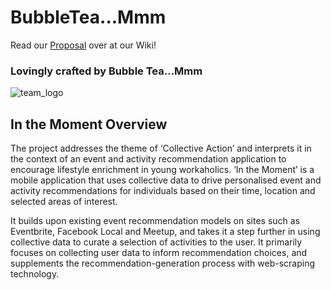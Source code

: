 # BubbleTea...Mmm
Read our [Proposal](https://github.com/deco3500-2018/BubbleTea...Mmm/wiki/Proposal) over at our Wiki!

### Lovingly crafted by Bubble Tea...Mmm
![team_logo](https://i.imgur.com/rUqJnJw.png)

## In the Moment Overview
The project addresses the theme of ‘Collective Action’ and interprets it in the context of an event and activity recommendation application to encourage lifestyle enrichment in young workaholics. ‘In the Moment’ is a mobile application that uses collective data to drive personalised event and activity recommendations for individuals based on their time, location and selected areas of interest. 

It builds upon existing event recommendation models on sites such as Eventbrite, Facebook Local and Meetup, and takes it a step further in using collective data to curate a selection of activities to the user. It primarily focuses on collecting user data to inform recommendation choices, and supplements the recommendation-generation process with web-scraping technology.

